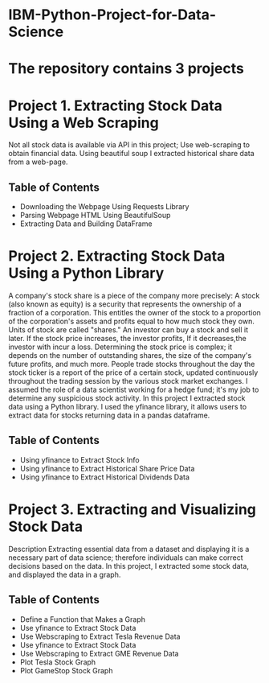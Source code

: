 # IBM-Python-Project-for-Data-Science
<h1>The repository contains 3 projects</h1>
<h1>Project 1. Extracting Stock Data Using a Web Scraping</h1>
 Not all stock data is available via API in this project; Use web-scraping to obtain financial data.
 Using beautiful soup I extracted historical share data from a web-page.
  
<h2>Table of Contents</h2>
   <ul>
     <li>Downloading the Webpage Using Requests Library</li>
     <li>Parsing Webpage HTML Using BeautifulSoup</li>
     <li>Extracting Data and Building DataFrame</li>
   </ul>
   
<h1>Project 2. Extracting Stock Data Using a Python Library</h1>
A company's stock share is a piece of the company more precisely:
A stock (also known as equity) is a security that represents the ownership of a fraction of a corporation. This entitles the owner of the stock to a proportion of the corporation's assets and profits equal to how much stock they own. Units of stock are called "shares." 
An investor can buy a stock and sell it later. If the stock price increases, the investor profits, If it decreases,the investor with incur a loss.  Determining the stock price is complex; it depends on the number of outstanding shares, the size of the company's future profits, and much more. People trade stocks throughout the day the stock ticker is a report of the price of a certain stock, updated continuously throughout the trading session by the various stock market exchanges.
I assumed the role of a data scientist working for a hedge fund; it's my job to determine any suspicious stock activity. In this project I extracted stock data using a Python library. I used the yfinance library, it allows users to extract data for stocks returning data in a pandas dataframe. 
<h2>Table of Contents</h2>
 <ul>
  <li>Using yfinance to Extract Stock Info</li>
  <li>Using yfinance to Extract Historical Share Price Data</li>
  <li>Using yfinance to Extract Historical Dividends Data</li>
 </ul>

<h1>Project 3. Extracting and Visualizing Stock Data</h1>
Description
Extracting essential data from a dataset and displaying it is a necessary part of data science; therefore individuals can make correct decisions based on the data. In this project, I extracted some stock data, and displayed the data in a graph.
<h2>Table of Contents</h2>
 <ul>
  <li>Define a Function that Makes a Graph</li>
  <li>Use yfinance to Extract Stock Data</li>
  <li>Use Webscraping to Extract Tesla Revenue Data</li>
  <li>Use yfinance to Extract Stock Data</li>
  <li>Use Webscraping to Extract GME Revenue Data</li>
  <li>Plot Tesla Stock Graph</li>
  <li>Plot GameStop Stock Graph</li>
 </ul>
